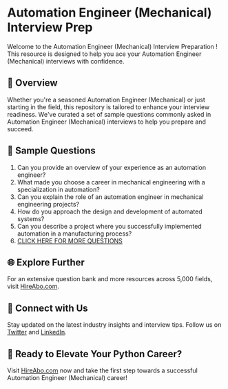 # Automation Engineer (Mechanical) Interview Prep

Welcome to the Automation Engineer (Mechanical) Interview Preparation ! This resource is designed to help you ace your Automation Engineer (Mechanical) interviews with confidence.

## 🚀 Overview

Whether you're a seasoned Automation Engineer (Mechanical) or just starting in the field, this repository is tailored to enhance your interview readiness. We've curated a set of sample questions commonly asked in Automation Engineer (Mechanical) interviews to help you prepare and succeed.

## 📝 Sample Questions

1. Can you provide an overview of your experience as an automation engineer?
2. What made you choose a career in mechanical engineering with a specialization in automation?
3. Can you explain the role of an automation engineer in mechanical engineering projects?
4. How do you approach the design and development of automated systems?
5. Can you describe a project where you successfully implemented automation in a manufacturing process?
6. [CLICK HERE FOR MORE QUESTIONS](https://hireabo.com/job/3_1_25/Automation%20Engineer%20Mechanical)

## 🌐 Explore Further

For an extensive question bank and more resources across 5,000 fields, visit [HireAbo.com](https://www.hireabo.com).

## 📱 Connect with Us

Stay updated on the latest industry insights and interview tips. Follow us on [Twitter](https://twitter.com/hireabo) and [LinkedIn](https://www.linkedin.com/in/hire-abo-3609972a8/).

## 🚀 Ready to Elevate Your Python Career?

Visit [HireAbo.com](https://www.hireabo.com) now and take the first step towards a successful Automation Engineer (Mechanical) career!